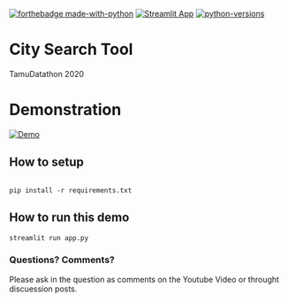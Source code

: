 
[![forthebadge made-with-python](https://img.shields.io/badge/Made%20with-Python-1f425f.svg)](https://www.python.org/)
[![Streamlit App](https://static.streamlit.io/badges/streamlit_badge_black_white.svg)](https://share.streamlit.io/yourGitHubName/yourRepo/yourApp/)
[![python-versions](https://img.shields.io/badge/python-3.5%20%7C%203.6%20%7C%203.720%C%203.8-blue)]()

# City Search Tool
TamuDatathon 2020



# Demonstration
[![Demo](https://media.giphy.com/media/xooXRsPt98gYpscPzq/giphy.gif)]()


## How to setup
```

pip install -r requirements.txt

```


## How to run this demo
```
streamlit run app.py
```

### Questions? Comments?

Please ask in the question as comments on the Youtube Video or throught discuession posts.
